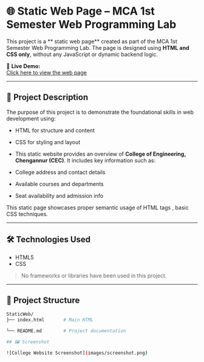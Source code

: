 # 🌐 Static Web Page – MCA 1st Semester Web Programming Lab

This project is a ** static web page** created as part of the MCA 1st Semester Web Programming Lab. The page is designed using **HTML and CSS only**, without any JavaScript or dynamic backend logic.

🔗 **Live Demo:**  
[Click here to view the web page](https://muralikrishna-cec.github.io/StaticWeb/)

---

## 📌 Project Description

The purpose of this project is to demonstrate the foundational skills in web development using:

- HTML for structure and content
- CSS for styling and layout
  
- This static website provides an overview of **College of Engineering, Chengannur (CEC)**. It includes key information such as:
- College address and contact details  
- Available courses and departments  
- Seat availability and admission info

This static page showcases proper semantic usage of HTML tags , basic CSS techniques.

---

## 🛠️ Technologies Used

- HTML5  
- CSS  

> No frameworks or libraries have been used in this project.

---

## 📂 Project Structure

```bash
StaticWeb/
├── index.html       # Main HTML 

└── README.md        # Project documentation

## 🖼️ Screenshot

![College Website Screenshot](images/screenshot.png)
